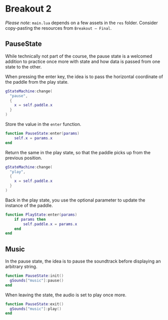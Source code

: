 # Breakout 2

_Please note:_ `main.lua` depends on a few assets in the `res` folder. Consider copy-pasting the resources from `Breakout — Final`.

## PauseState

While technically not part of the course, the pause state is a welcomed addition to practice once more with state and how data is passed from one state to the other.

When pressing the enter key, the idea is to pass the horizontal coordinate of the paddle from the play state.

```lua
gStateMachine:change(
  "pause",
  {
    x = self.paddle.x
  }
)
```

Store the value in the `enter` function.

```lua
function PauseState:enter(params)
    self.x = params.x
end
```

Return the same in the play state, so that the paddle picks up from the previous position.

```lua
gStateMachine:change(
  "play",
  {
    x = self.paddle.x
  }
)
```

Back in the play state, you use the optional parameter to update the instance of the paddle.

```lua
function PlayState:enter(params)
    if params then
        self.paddle.x = params.x
    end
end
```

## Music

In the pause state, the idea is to pause the soundtrack before displaying an arbitrary string.

```lua
function PauseState:init()
  gSounds["music"]:pause()
end
```

When leaving the state, the audio is set to play once more.

```lua
function PauseState:exit()
  gSounds["music"]:play()
end
```
